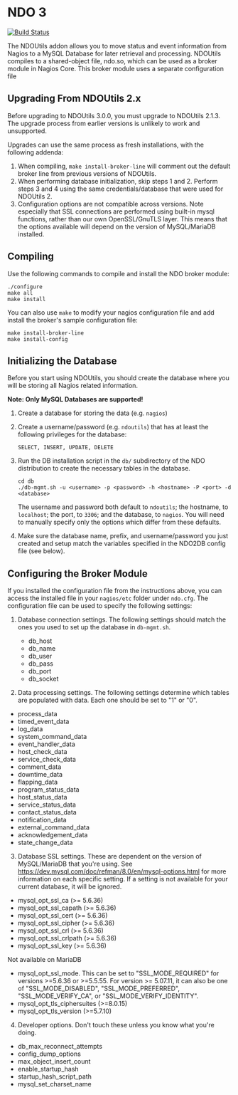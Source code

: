 # NDO 3

[![Build Status](https://travis-ci.org/NagiosEnterprises/ndoutils.svg?branch=ndo-3)](https://travis-ci.org/NagiosEnterprises/ndoutils)

The NDOUtils addon allows you to move status and event information from Nagios to a MySQL Database for later retrieval and processing.
NDOUtils compiles to a shared-object file, ndo.so, which can be used as a broker module in Nagios Core. This broker module uses a separate
configuration file 

Upgrading From NDOUtils 2.x
---------------------------

Before upgrading to NDOUtils 3.0.0, you must upgrade to NDOUtils 2.1.3. 
The upgrade process from earlier versions is unlikely to work and unsupported.

Upgrades can use the same process as fresh installations, with the following addenda:
1. When compiling, `make install-broker-line` will comment out the default broker line from previous versions of NDOUtils.
2. When performing database initialization, skip steps 1 and 2. Perform steps 3 and 4 using the same credentials/database that were used for NDOUtils 2.
3. Configuration options are not compatible across versions. Note especially that SSL connections are performed using built-in mysql functions, rather than our own OpenSSL/GnuTLS layer. This means that the options available will depend on the version of MySQL/MariaDB installed.


Compiling
---------

Use the following commands to compile and install the NDO broker module:

    ./configure
    make all
    make install

You can also use `make` to modify your nagios configuration file and add install the broker's sample configuration file:

    make install-broker-line
    make install-config

Initializing the Database
-------------------------

Before you start using NDOUtils, you should create the database where
you will be storing all Nagios related information.

**Note: Only MySQL Databases are supported!**

1.  Create a database for storing the data (e.g. `nagios`)

2.  Create a username/password (e.g. `ndoutils`) that has at least the following privileges for
    the database:

        SELECT, INSERT, UPDATE, DELETE

3.  Run the DB installation script in the `db/` subdirectory of the NDO distribution
    to create the necessary tables in the database.

        cd db
        ./db-mgmt.sh -u <username> -p <password> -h <hostname> -P <port> -d <database>

    The username and password both default to `ndoutils`; the hostname, to `localhost`; the port, to `3306`; and the database, to `nagios`.
    You will need to manually specify only the options which differ from these defaults.

4.  Make sure the database name, prefix, and username/password you just created
    and setup match the variables specified in the NDO2DB config file (see below).

Configuring the Broker Module
-----------------------------

If you installed the configuration file from the instructions above, you can access the installed file in your `nagios/etc` folder under `ndo.cfg`.
The configuration file can be used to specify the following settings:

1. Database connection settings. The following settings should match the ones you used to set up the database in `db-mgmt.sh`.
    - db_host
    - db_name
    - db_user
    - db_pass
    - db_port
    - db_socket

2. Data processing settings. The following settings determine which tables are populated with data. Each one should be set to "1" or "0".
  - process_data
  - timed_event_data
  - log_data
  - system_command_data
  - event_handler_data
  - host_check_data
  - service_check_data
  - comment_data
  - downtime_data
  - flapping_data
  - program_status_data
  - host_status_data
  - service_status_data
  - contact_status_data
  - notification_data
  - external_command_data
  - acknowledgement_data
  - state_change_data

3. Database SSL settings. These are dependent on the version of MySQL/MariaDB that you're using. See https://dev.mysql.com/doc/refman/8.0/en/mysql-options.html for more information on each specific setting. If a setting is not available for your current database, it will be ignored.

  - mysql_opt_ssl_ca (>= 5.6.36)
  - mysql_opt_ssl_capath (>= 5.6.36)
  - mysql_opt_ssl_cert (>= 5.6.36)
  - mysql_opt_ssl_cipher (>= 5.6.36)
  - mysql_opt_ssl_crl (>= 5.6.36)
  - mysql_opt_ssl_crlpath (>= 5.6.36)
  - mysql_opt_ssl_key (>= 5.6.36)

Not available on MariaDB

   - mysql_opt_ssl_mode. This can be set to "SSL_MODE_REQUIRED" for versions >=5.6.36 or >=5.5.55. For version >= 5.07.11, it can also be one of "SSL_MODE_DISABLED", "SSL_MODE_PREFERRED", "SSL_MODE_VERIFY_CA", or "SSL_MODE_VERIFY_IDENTITY".
   - mysql_opt_tls_ciphersuites (>=8.0.15)
   - mysql_opt_tls_version (>=5.7.10)


4. Developer options. Don't touch these unless you know what you're doing.

  - db_max_reconnect_attempts
  - config_dump_options
  - max_object_insert_count
  - enable_startup_hash
  - startup_hash_script_path
  - mysql_set_charset_name
